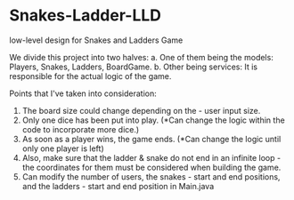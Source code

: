 # Snakes-Ladder-LLD
low-level design for Snakes and Ladders Game

We divide this project into two halves: 
   a. One of them being the models: Players, Snakes, Ladders, BoardGame.
   b. Other being services: It is responsible for the actual logic of the game. 

Points that I've taken into consideration:
1. The board size could change depending on the - user input size.
2. Only one dice has been put into play. (*Can change the logic within the code to incorporate more dice.)
3. As soon as a player wins, the game ends. (*Can change the logic until only one player is left)
4. Also, make sure that the ladder & snake do not end in an infinite loop - the coordinates for them must be considered when building the game.
5. Can modify the number of users, the snakes - start and end positions, and the ladders - start and end position in Main.java
